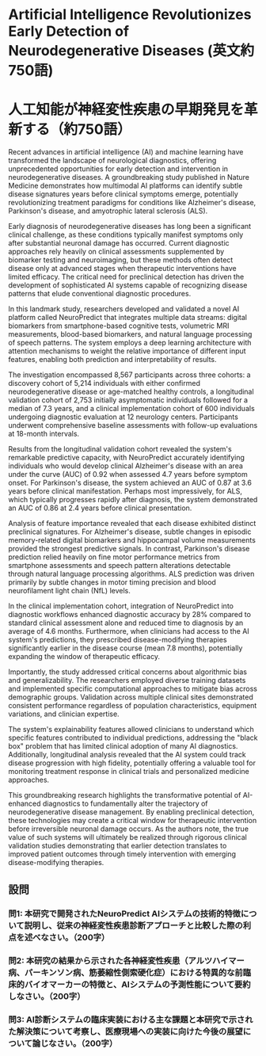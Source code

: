 # Artificial Intelligence Revolutionizes Early Detection of Neurodegenerative Diseases (英文約750語)
# 人工知能が神経変性疾患の早期発見を革新する（約750語）

Recent advances in artificial intelligence (AI) and machine learning have transformed the landscape of neurological diagnostics, offering unprecedented opportunities for early detection and intervention in neurodegenerative diseases. A groundbreaking study published in Nature Medicine demonstrates how multimodal AI platforms can identify subtle disease signatures years before clinical symptoms emerge, potentially revolutionizing treatment paradigms for conditions like Alzheimer's disease, Parkinson's disease, and amyotrophic lateral sclerosis (ALS).

Early diagnosis of neurodegenerative diseases has long been a significant clinical challenge, as these conditions typically manifest symptoms only after substantial neuronal damage has occurred. Current diagnostic approaches rely heavily on clinical assessments supplemented by biomarker testing and neuroimaging, but these methods often detect disease only at advanced stages when therapeutic interventions have limited efficacy. The critical need for preclinical detection has driven the development of sophisticated AI systems capable of recognizing disease patterns that elude conventional diagnostic procedures.

In this landmark study, researchers developed and validated a novel AI platform called NeuroPredict that integrates multiple data streams: digital biomarkers from smartphone-based cognitive tests, volumetric MRI measurements, blood-based biomarkers, and natural language processing of speech patterns. The system employs a deep learning architecture with attention mechanisms to weight the relative importance of different input features, enabling both prediction and interpretability of results.

The investigation encompassed 8,567 participants across three cohorts: a discovery cohort of 5,214 individuals with either confirmed neurodegenerative disease or age-matched healthy controls, a longitudinal validation cohort of 2,753 initially asymptomatic individuals followed for a median of 7.3 years, and a clinical implementation cohort of 600 individuals undergoing diagnostic evaluation at 12 neurology centers. Participants underwent comprehensive baseline assessments with follow-up evaluations at 18-month intervals.

Results from the longitudinal validation cohort revealed the system's remarkable predictive capacity, with NeuroPredict accurately identifying individuals who would develop clinical Alzheimer's disease with an area under the curve (AUC) of 0.92 when assessed 4.7 years before symptom onset. For Parkinson's disease, the system achieved an AUC of 0.87 at 3.6 years before clinical manifestation. Perhaps most impressively, for ALS, which typically progresses rapidly after diagnosis, the system demonstrated an AUC of 0.86 at 2.4 years before clinical presentation.

Analysis of feature importance revealed that each disease exhibited distinct preclinical signatures. For Alzheimer's disease, subtle changes in episodic memory-related digital biomarkers and hippocampal volume measurements provided the strongest predictive signals. In contrast, Parkinson's disease prediction relied heavily on fine motor performance metrics from smartphone assessments and speech pattern alterations detectable through natural language processing algorithms. ALS prediction was driven primarily by subtle changes in motor timing precision and blood neurofilament light chain (NfL) levels.

In the clinical implementation cohort, integration of NeuroPredict into diagnostic workflows enhanced diagnostic accuracy by 28% compared to standard clinical assessment alone and reduced time to diagnosis by an average of 4.6 months. Furthermore, when clinicians had access to the AI system's predictions, they prescribed disease-modifying therapies significantly earlier in the disease course (mean 7.8 months), potentially expanding the window of therapeutic efficacy.

Importantly, the study addressed critical concerns about algorithmic bias and generalizability. The researchers employed diverse training datasets and implemented specific computational approaches to mitigate bias across demographic groups. Validation across multiple clinical sites demonstrated consistent performance regardless of population characteristics, equipment variations, and clinician expertise.

The system's explainability features allowed clinicians to understand which specific features contributed to individual predictions, addressing the "black box" problem that has limited clinical adoption of many AI diagnostics. Additionally, longitudinal analysis revealed that the AI system could track disease progression with high fidelity, potentially offering a valuable tool for monitoring treatment response in clinical trials and personalized medicine approaches.

This groundbreaking research highlights the transformative potential of AI-enhanced diagnostics to fundamentally alter the trajectory of neurodegenerative disease management. By enabling preclinical detection, these technologies may create a critical window for therapeutic intervention before irreversible neuronal damage occurs. As the authors note, the true value of such systems will ultimately be realized through rigorous clinical validation studies demonstrating that earlier detection translates to improved patient outcomes through timely intervention with emerging disease-modifying therapies.

## 設問

### 問1: 本研究で開発されたNeuroPredict AIシステムの技術的特徴について説明し、従来の神経変性疾患診断アプローチと比較した際の利点を述べなさい。（200字）

### 問2: 本研究の結果から示された各神経変性疾患（アルツハイマー病、パーキンソン病、筋萎縮性側索硬化症）における特異的な前臨床的バイオマーカーの特徴と、AIシステムの予測性能について要約しなさい。（200字）

### 問3: AI診断システムの臨床実装における主な課題と本研究で示された解決策について考察し、医療現場への実装に向けた今後の展望について論じなさい。（200字） 